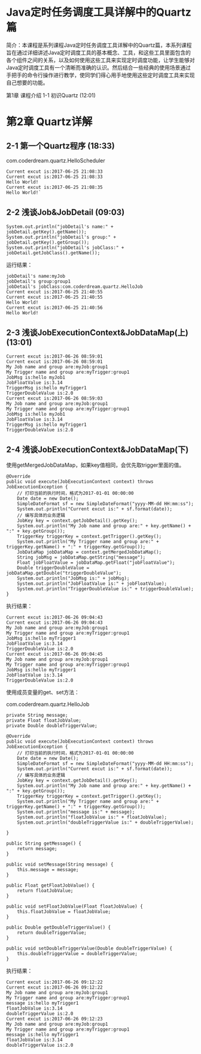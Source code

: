 # Java定时任务调度工具详解中的Quartz篇

简介：本课程是系列课程Java定时任务调度工具详解中的Quartz篇，本系列课程旨在通过详细讲述Java定时调度工具的基本概念、工具，和这些工具里面包含的各个组件之间的关系，以及如何使用这些工具来实现定时调度功能，让学生能够对Java定时调度工具有一个清晰而准确的认识。然后结合一些经典的使用场景通过手把手的命令行操作进行教学，使同学们得心用手地使用这些定时调度工具来实现自己想要的功能。

 第1章 课程介绍 
 1-1 初识Quartz (12:01)


# 第2章 Quartz详解 # 

## 2-1 第一个Quartz程序 (18:33) ##


com.coderdream.quartz.HelloScheduler


    Current excut is:2017-06-25 21:08:33
	Current excut is:2017-06-25 21:08:33
	Hello World!
	Current excut is:2017-06-25 21:08:35
	Hello World!`




## 2-2 浅谈Job&JobDetail (09:03) ##

	System.out.println("jobDetail's name:" + jobDetail.getKey().getName());
	System.out.println("jobDetail's group:" + jobDetail.getKey().getGroup());
	System.out.println("jobDetail's jobClass:" + jobDetail.getJobClass().getName());

运行结果：

	jobDetail's name:myJob
	jobDetail's group:group1
	jobDetail's jobClass:com.coderdream.quartz.HelloJob
	Current excut is:2017-06-25 21:40:55
	Current excut is:2017-06-25 21:40:55
	Hello World!
	Current excut is:2017-06-25 21:40:56
	Hello World!

## 2-3 浅谈JobExecutionContext&JobDataMap(上) (13:01) ##

	Current excut is:2017-06-26 08:59:01
	Current excut is:2017-06-26 08:59:01
	My Job name and group are:myJob:group1
	My Trigger name and group are:myTrigger:group1
	JobMsg is:hello myJob1
	JobFloatValue is:3.14
	TriggerMsg is:hello myTrigger1
	TriggerDoubleValue is:2.0
	Current excut is:2017-06-26 08:59:03
	My Job name and group are:myJob:group1
	My Trigger name and group are:myTrigger:group1
	JobMsg is:hello myJob1
	JobFloatValue is:3.14
	TriggerMsg is:hello myTrigger1
	TriggerDoubleValue is:2.0

## 2-4 浅谈JobExecutionContext&JobDataMap(下) ##

使用getMergedJobDataMap，如果key值相同，会优先取trigger里面的值。

	@Override
	public void execute(JobExecutionContext context) throws JobExecutionException {
		// 打印当前的执行时间，格式为2017-01-01 00:00:00
		Date date = new Date();
		SimpleDateFormat sf = new SimpleDateFormat("yyyy-MM-dd HH:mm:ss");
		System.out.println("Current excut is:" + sf.format(date));
		// 编写具体的业务逻辑
		JobKey key = context.getJobDetail().getKey();
		System.out.println("My Job name and group are:" + key.getName() + ":" + key.getGroup());
		TriggerKey triggerKey = context.getTrigger().getKey();
		System.out.println("My Trigger name and group are:" + triggerKey.getName() + ":" + triggerKey.getGroup());
		JobDataMap jobDataMap = context.getMergedJobDataMap();
		String jobMsg = jobDataMap.getString("message");
		Float jobFloatValue = jobDataMap.getFloat("jobFloatValue");
		Double triggerDoubleValue = jobDataMap.getDouble("triggerDoubleValue");
		System.out.println("JobMsg is:" + jobMsg);
		System.out.println("JobFloatValue is:" + jobFloatValue);
		System.out.println("TriggerDoubleValue is:" + triggerDoubleValue);
	}


执行结果：

	Current excut is:2017-06-26 09:04:43
	Current excut is:2017-06-26 09:04:43
	My Job name and group are:myJob:group1
	My Trigger name and group are:myTrigger:group1
	JobMsg is:hello myTrigger1
	JobFloatValue is:3.14
	TriggerDoubleValue is:2.0
	Current excut is:2017-06-26 09:04:45
	My Job name and group are:myJob:group1
	My Trigger name and group are:myTrigger:group1
	JobMsg is:hello myTrigger1
	JobFloatValue is:3.14
	TriggerDoubleValue is:2.0

使用成员变量的get、set方法：

com.coderdream.quartz.HelloJob

	private String message;
	private Float floatJobValue;
	private Double doubleTriggerValue;

	@Override
	public void execute(JobExecutionContext context) throws JobExecutionException {
		// 打印当前的执行时间，格式为2017-01-01 00:00:00
		Date date = new Date();
		SimpleDateFormat sf = new SimpleDateFormat("yyyy-MM-dd HH:mm:ss");
		System.out.println("Current excut is:" + sf.format(date));
		// 编写具体的业务逻辑
		JobKey key = context.getJobDetail().getKey();
		System.out.println("My Job name and group are:" + key.getName() + ":" + key.getGroup());
		TriggerKey triggerKey = context.getTrigger().getKey();
		System.out.println("My Trigger name and group are:" + triggerKey.getName() + ":" + triggerKey.getGroup());
		System.out.println("message is:" + message);
		System.out.println("floatJobValue is:" + floatJobValue);
		System.out.println("doubleTriggerValue is:" + doubleTriggerValue);

	}

	public String getMessage() {
		return message;
	}

	public void setMessage(String message) {
		this.message = message;
	}

	public Float getFloatJobValue() {
		return floatJobValue;
	}

	public void setFloatJobValue(Float floatJobValue) {
		this.floatJobValue = floatJobValue;
	}

	public Double getDoubleTriggerValue() {
		return doubleTriggerValue;
	}

	public void setDoubleTriggerValue(Double doubleTriggerValue) {
		this.doubleTriggerValue = doubleTriggerValue;
	}


执行结果：

	Current excut is:2017-06-26 09:12:22
	Current excut is:2017-06-26 09:12:22
	My Job name and group are:myJob:group1
	My Trigger name and group are:myTrigger:group1
	message is:hello myTrigger1
	floatJobValue is:3.14
	doubleTriggerValue is:2.0
	Current excut is:2017-06-26 09:12:23
	My Job name and group are:myJob:group1
	My Trigger name and group are:myTrigger:group1
	message is:hello myTrigger1
	floatJobValue is:3.14
	doubleTriggerValue is:2.0